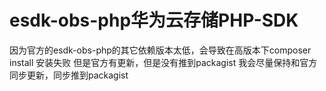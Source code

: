 # esdk-obs-php华为云存储PHP-SDK
因为官方的esdk-obs-php的其它依赖版本太低，会导致在高版本下composer install 安装失败
但是官方有更新，但是没有推到packagist
我会尽量保持和官方同步更新，同步推到packagist